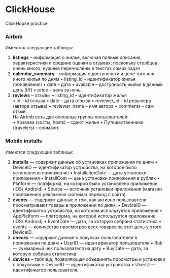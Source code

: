 # ClickHouse
ClickHouse practice
### Airbnb
Имеются следующие таблицы:
1. **listings** – информация о жилье, включая полные описания, характеристики и средние оценки в отзывах; поскольку столбцов очень много, нужные перечислены в текстах самих задач.
2. **calendar_summary** – информация о доступности и цене того или иного жилья по дням
•	listing_id – идентификатор жилья (объявления)
•	date – дата
•	available – доступность жилья в данный день (t/f)
•	price – цена за ночь.
3. **reviews** – отзывы
•	listing_id –  идентификатор жилья  
•	id – id отзыва
•	date – дата отзыва
•	reviewer_id – id ревьюера (автора отзыва)
•	reviewer_name – имя автора
•	comments – сам отзыв. <br>
На Airbnb есть две основные группы пользователей:<br>
•	Хозяева (хосты, hosts) – сдают жилье
•	Путешественники (travelers) – снимают.
### Mobile installs
Имеются следующие таблицы:
1. **installs** — содержит данные об установках приложения по дням
• DeviceID — идентификатор устройства, на которое было установлено приложение
•	InstallationDate — дата установки приложения
•	InstallCost — цена установки приложения в рублях
•	Platform — платформа, на которой было установлено приложение (iOS/ Android)
•	Source — источник установки приложения (магазин приложения/ рекламная система/ переход с сайта).
2. **events** — содержит данные о том, как активно пользователи просматривают товары в приложении по дням.
•	DeviceID — идентификатор устройства, на котором используется приложение
•	AppPlatform — платформа, на которой используется приложение (iOS/ Android)
•	EventDate — дата, за которую собрана статистика
•	events — количество просмотров всех товаров за этот день у этого DeviceID.
3. **checks** — содержит данные о покупках пользователей в приложении по дням
•	UserID — идентификатор пользователя
•	Rub — суммарный чек пользователя на дату
•	BuyDate — дата, за которую собрана статистика.
4. **devices** – таблица, позволяющая объединять просмотры и установки с покупками
•	DeviceID — идентификатор устройства
•	UserID — идентификатор пользователя.
